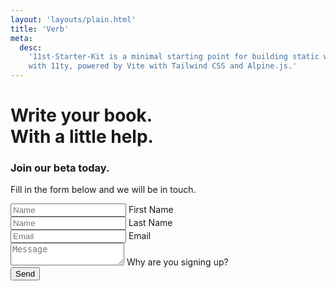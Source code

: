 ```yaml
---
layout: 'layouts/plain.html'
title: 'Verb'
meta:
  desc:
    '11st-Starter-Kit is a minimal starting point for building static websites
    with 11ty, powered by Vite with Tailwind CSS and Alpine.js.'
---
```


<div>
  <h1 class="italic">
    Write your book.<br/>
    With a little help.
  </h1>
  
<div  x-bind:class="! modal ? 'hidden' : ''" 
      x-on:click="modal = false"
      class="z-0 fixed top-0 left-0 right-0 bottom-0 backdrop-blur-sm" ></div>
<div  x-bind:class="! modal ? 'hidden' : ''"
      class="z-20 fixed p-12 bg-white top-1/2 -translate-x-1/2 left-1/2 -translate-y-1/2  rounded-lg shadow-lg">
    <form action="https://formsubmit.co/e580d484c1b6fc937da48f7792dc6791" method="POST" >
      <div class="mb-4">
        <h3>Join our beta today.</h3>
        <p>Fill in the form below and we will be in touch.</p>
      </div>
      <div class="input mb-4">
        <input type="text" id="fname" placeholder="Name" class="w-full" />
        <label for="fname">First Name</label>
      </div>
      <div class="input mb-4">
        <input type="text" id="lname" placeholder="Name" class="w-full" />
        <label for="lname">Last Name</label>
      </div>
      <div class="input mb-4">
        <input type="email" id="email" name="Email" placeholder="Email" required="" class="w-full"
        />
        <label for="email">Email</label>
      </div>
      <div class="input mb-4">
        <textarea
          id="message"
          name="Message"
          placeholder="Message"
          required=""
          class="w-full"
        ></textarea>
        <label for="message">Why are you signing up?</label>
      </div>
      <button type="submit" class="btn btn-long">Send</button>
      <input
        type="hidden"
        name="_autoresponse"
        value="Got it, thanks will be in touch."
      />
      <input
        type="hidden"
        name="_next"
        value="https://elated-cori-24a9ee.netlify.app/thanks/"
      />
    </form>
  </div>
</div>
